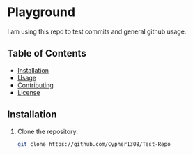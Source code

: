 # Playground 

I am using this repo to test commits and general github usage.

## Table of Contents
- [Installation](#installation)
- [Usage](#usage)
- [Contributing](#contributing)
- [License](#license)

## Installation

1. Clone the repository:
   ```bash
   git clone https://github.com/Cypher1308/Test-Repo
